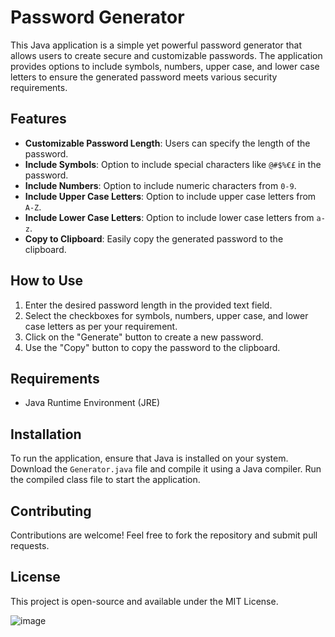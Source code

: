 # Password Generator

This Java application is a simple yet powerful password generator that allows users to create secure and customizable passwords. The application provides options to include symbols, numbers, upper case, and lower case letters to ensure the generated password meets various security requirements.

## Features

- **Customizable Password Length**: Users can specify the length of the password.
- **Include Symbols**: Option to include special characters like `@#$%€£` in the password.
- **Include Numbers**: Option to include numeric characters from `0-9`.
- **Include Upper Case Letters**: Option to include upper case letters from `A-Z`.
- **Include Lower Case Letters**: Option to include lower case letters from `a-z`.
- **Copy to Clipboard**: Easily copy the generated password to the clipboard.

## How to Use

1. Enter the desired password length in the provided text field.
2. Select the checkboxes for symbols, numbers, upper case, and lower case letters as per your requirement.
3. Click on the "Generate" button to create a new password.
4. Use the "Copy" button to copy the password to the clipboard.

## Requirements

- Java Runtime Environment (JRE)

## Installation

To run the application, ensure that Java is installed on your system. Download the `Generator.java` file and compile it using a Java compiler. Run the compiled class file to start the application.

## Contributing

Contributions are welcome! Feel free to fork the repository and submit pull requests.

## License

This project is open-source and available under the MIT License.

![image](https://github.com/eneskanbur/PasswordGenerator/assets/71046520/5ed642e7-a8f5-4f71-8b49-93fc1035c2e0)
